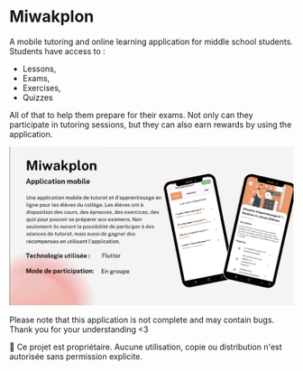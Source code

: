 # Miwakplon

A mobile tutoring and online learning application for middle school students. Students have access to : 
- Lessons,
- Exams,
- Exercises,
- Quizzes

All of that to help them prepare for their exams. Not only can they participate in tutoring sessions, but they can also earn rewards by using the application.

![Image Alt](https://github.com/sweethehe/Miwakplon/blob/6e0b329bf103b1d16f08dbf801240ced795bf394/miwakplon_presentation.png)

Please note that this application is not complete and may contain bugs. Thank you for your understanding <3

🚫 Ce projet est propriétaire. Aucune utilisation, copie ou distribution n'est autorisée sans permission explicite.
